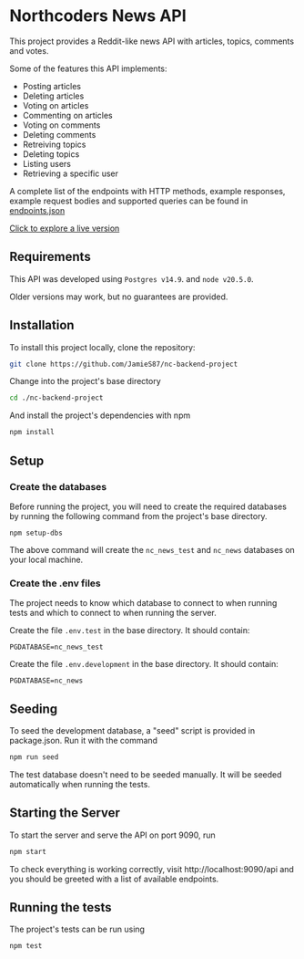 # Northcoders News API

This project provides a Reddit-like news API with articles, topics, comments and votes.

Some of the features this API implements:

- Posting articles
- Deleting articles
- Voting on articles
- Commenting on articles
- Voting on comments
- Deleting comments
- Retreiving topics
- Deleting topics
- Listing users
- Retrieving a specific user

A complete list of the endpoints with HTTP methods, example responses, example request bodies and supported queries can be found in [endpoints.json](./endpoints.json)

[Click to explore a live version](https://nc-news-bdi7.onrender.com/api)

## Requirements

This API was developed using `Postgres v14.9`. and `node v20.5.0`.

Older versions may work, but no guarantees are provided.

## Installation

To install this project locally, clone the repository:

```bash
git clone https://github.com/JamieS87/nc-backend-project
```

Change into the project's base directory

```bash
cd ./nc-backend-project
```

And install the project's dependencies with npm

```bash
npm install
```

## Setup

### Create the databases

Before running the project, you will need to create the required databases by running the following command from the project's base directory.

```
npm setup-dbs
```

The above command will create the `nc_news_test` and `nc_news` databases on your local machine.

### Create the .env files

The project needs to know which database to connect to when running tests and which to connect to when running the server.

Create the file `.env.test` in the base directory. It should contain:

```
PGDATABASE=nc_news_test
```

Create the file `.env.development` in the base directory. It should contain:

```
PGDATABASE=nc_news
```

## Seeding

To seed the development database, a "seed" script is provided in package.json. Run it with the command

```bash
npm run seed
```

The test database doesn't need to be seeded manually. It will be seeded automatically when running the tests.

## Starting the Server

To start the server and serve the API on port 9090, run

```bash
npm start
```

To check everything is working correctly, visit http://localhost:9090/api and you should be greeted with a list of available endpoints.

## Running the tests

The project's tests can be run using

```bash
npm test
```
